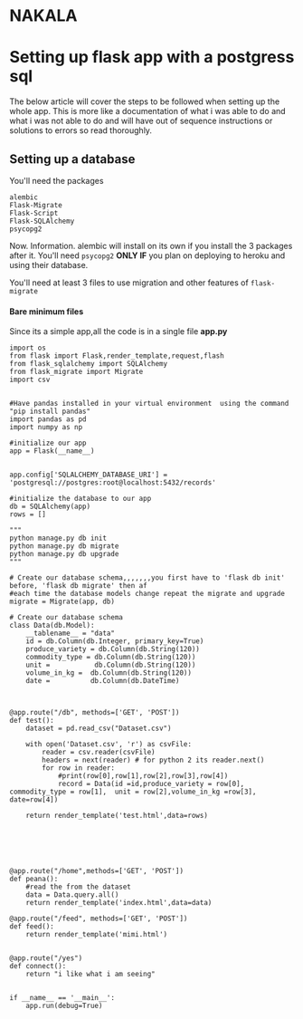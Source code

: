 #   NAKALA
# Setting up flask app  with a postgress sql

The below article will cover the steps to be followed when setting up  the whole app. This is more like a documentation of what i was able to do and what i was not able to do and will have out of sequence instructions or solutions to errors so read thoroughly.



## Setting up a database

You'll need the packages 

```alembic
alembic
Flask-Migrate
Flask-Script
Flask-SQLAlchemy
psycopg2
```

Now. Information. alembic will install on its own if you install the 3 packages after it. You'll need `psycopg2` **ONLY IF** you plan on deploying to heroku and using their database.

You'll need at least 3 files to use migration and other features of `flask-migrate`



#### Bare minimum files

Since its a simple app,all the code is in a single file **app.py**
~~~~
import os
from flask import Flask,render_template,request,flash
from flask_sqlalchemy import SQLAlchemy
from flask_migrate import Migrate
import csv


#Have pandas installed in your virtual environment  using the command "pip install pandas"
import pandas as pd
import numpy as np

#initialize our app
app = Flask(__name__)


app.config['SQLALCHEMY_DATABASE_URI'] = 'postgresql://postgres:root@localhost:5432/records'

#initialize the database to our app
db = SQLAlchemy(app)
rows = []

"""
python manage.py db init
python manage.py db migrate
python manage.py db upgrade
"""

# Create our database schema,,,,,,,you first have to 'flask db init' before, 'flask db migrate' then af
#each time the database models change repeat the migrate and upgrade
migrate = Migrate(app, db)

# Create our database schema
class Data(db.Model):
    __tablename__ = "data"
    id = db.Column(db.Integer, primary_key=True)
    produce_variety = db.Column(db.String(120))
    commodity_type = db.Column(db.String(120))
    unit =           db.Column(db.String(120))
    volume_in_kg =  db.Column(db.String(120))
    date = 			db.Column(db.DateTime)



@app.route("/db", methods=['GET', 'POST'])
def test():
	dataset = pd.read_csv("Dataset.csv")
	
	with open('Dataset.csv', 'r') as csvFile:
		reader = csv.reader(csvFile)
		headers = next(reader) # for python 2 its reader.next()
		for row in reader:
			#print(row[0],row[1],row[2],row[3],row[4])
			record = Data(id =id,produce_variety = row[0],  commodity_type = row[1],  unit = row[2],volume_in_kg =row[3],                                   date=row[4])
			
	return render_template('test.html',data=rows)






@app.route("/home",methods=['GET', 'POST'])
def peana():
	#read the from the dataset
	data = Data.query.all()
	return render_template('index.html',data=data)

@app.route("/feed", methods=['GET', 'POST'])
def feed():
	return render_template('mimi.html')


@app.route("/yes")
def connect():
	return "i like what i am seeing"


if __name__ == '__main__':
	app.run(debug=True)


~~~~

